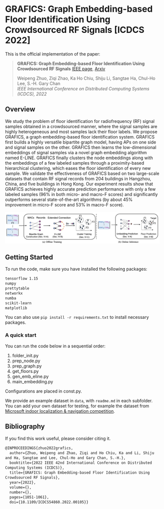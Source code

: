 # GRAFICS: Graph Embedding-based Floor Identification Using Crowdsourced RF Signals [ICDCS 2022]

This is the official implementation of the paper: <br/>
> **GRAFICS: Graph Embedding-based Floor Identification Using Crowdsourced RF Signals** [IEEE page](https://ieeexplore.ieee.org/abstract/document/9912243), [Arxiv](https://arxiv.org/abs/2210.07895)
> 
> Weipeng Zhuo, Ziqi Zhao, Ka Ho Chiu, Shiju Li, Sangtae Ha, Chul-Ho Lee, S.-H. Gary Chan       
> *IEEE International Conference on Distributed Computing Systems (ICDCS), 2022*

## Overview

We study the problem of floor identification for radiofrequency (RF) signal samples obtained in a crowdsourced manner, where the signal samples are highly heterogeneous and most samples lack their floor labels. We propose GRAFICS, a graph embedding-based floor identification system. GRAFICS first builds a highly versatile bipartite graph model, having APs on one side and signal samples on the other. GRAFICS then learns the low-dimensional embeddings of signal samples via a novel graph embedding algorithm named E-LINE. GRAFICS finally clusters the node embeddings along with the embeddings of a few labeled samples through a proximity-based hierarchical clustering, which eases the floor identification of every new sample. We validate the effectiveness of GRAFICS based on two large-scale datasets that contain RF signal records from 204 buildings in Hangzhou, China, and five buildings in Hong Kong. Our experiment results show that GRAFICS achieves highly accurate prediction performance with only a few labeled samples (96% in both micro- and macro-F scores) and significantly outperforms several state-of-the-art algorithms (by about 45% improvement in micro-F score and 53% in macro-F score).

![](System.png)

## Getting Started

To run the code, make sure you have installed the following packages:

```
tensorflow 1.15
numpy
prettytable
networkx
numba
scikit-learn
matplotlib
```

You can also use ```pip install -r requirements.txt``` to install necessary packages.

### A quick start

You can run the code below in a sequential order:

1. folder_init.py
2. prep_node.py     
3. prep_graph.py 
4. get_floors.py
5. gen_emb_eline.py
6. main_embedding.py

Configurations are placed in const.py.

We provide an example dataset in ```data```, with ```readme.md``` in each subfolder. You can add your own dataset for testing, for example the dataset from [Microsoft indoor localization & navigation competition](https://www.kaggle.com/c/indoor-location-navigation).

## Bibliography

If you find this work useful, please consider citing it.

```
@INPROCEEDINGS{zhuo2022grafics,
  author={Zhuo, Weipeng and Zhao, Ziqi and Ho Chiu, Ka and Li, Shiju and Ha, Sangtae and Lee, Chul-Ho and Gary Chan, S.-H.},
  booktitle={2022 IEEE 42nd International Conference on Distributed Computing Systems (ICDCS)}, 
  title={GRAFICS: Graph Embedding-based Floor Identification Using Crowdsourced RF Signals}, 
  year={2022},
  volume={},
  number={},
  pages={1051-1061},
  doi={10.1109/ICDCS54860.2022.00105}}
```
